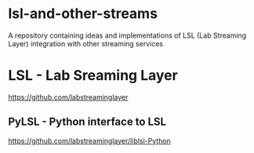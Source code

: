 # lsl-and-other-streams
A repository containing ideas and implementations of LSL (Lab Streaming Layer) integration with other streaming services


# LSL - Lab Sreaming Layer
https://github.com/labstreaminglayer


## PyLSL - Python interface to LSL
https://github.com/labstreaminglayer/liblsl-Python
